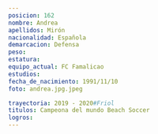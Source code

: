 ```yaml
---
posicion: 162
nombre: Andrea 
apellidos: Mirón
nacionalidad: Española
demarcacion: Defensa
peso: 
estatura: 
equipo_actual: FC Famalicao
estudios:
fecha_de_nacimiento: 1991/11/10
foto: andrea.jpg.jpeg

trayectoria: 2019 - 2020#Friol
titulos: Campeona del mundo Beach Soccer
logros: 
---
```

